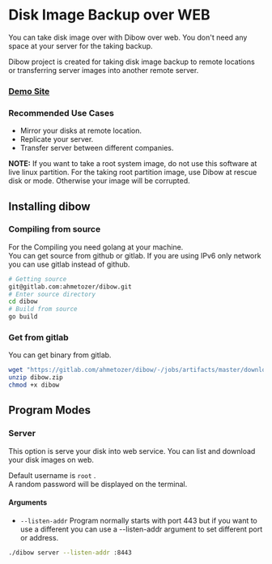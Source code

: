 # Disk Image Backup over WEB

You can take disk image over with Dibow over web. You don't need any space at your server for the taking backup.

Dibow project is created for taking disk image backup to remote locations or transferring server images into another remote server.

### [Demo Site](https://dibow.ahmetozer.org/demo/)

### Recommended Use Cases
- Mirror your disks at remote location.
- Replicate your server.
- Transfer server between different companies.

**NOTE:** If you want to take a root system image, do not use this software at live linux partition. For the taking root partition image, use Dibow at rescue disk or mode. Otherwise your image will be corrupted.

## Installing dibow

### Compiling from source
For the Compiling you need golang at your machine.  
You can get source from github or gitlab. If you are using IPv6 only network you can use gitlab instead of github.
```bash
# Getting source
git@gitlab.com:ahmetozer/dibow.git
# Enter source directory
cd dibow
# Build from source
go build
```

### Get from gitlab

You can get binary from gitlab.
```bash
wget "https://gitlab.com/ahmetozer/dibow/-/jobs/artifacts/master/download?job=compile" -O dibow.zip
unzip dibow.zip
chmod +x dibow
```

## Program Modes

### Server
This option is serve your disk into web service.
You can list and download your disk images on web.

Default username is `root` .  
A random password will be displayed on the terminal.

#### Arguments
- `--listen-addr` Program normally starts with port 443 but if you want to use a different you can use a --listen-addr argument to set different port or address.
```bash
./dibow server --listen-addr :8443
```

<!---  
### Client
You can get or write disk image to on remote systems.
#### Arguments


- `--save` Save image to your pc.
```bash
./dibow client --save --url https://example.com/image/dev/sda
# To save different location and different name
./dibow client --save /root/backup/old_server.img --url https://example.com/image/dev/sda
```
- `--write ` Write remote image to disk.
```bash
./dibow client --write /dev/sda --url https://example.com/image/dev/sda
```
-->
